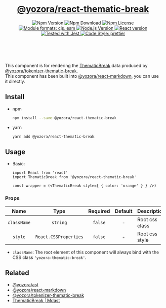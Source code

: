 <header>
  <h1 align="center">
    <a href="https://github.com/guanghechen/yozora-react/tree/main/packages/thematic-break#readme">@yozora/react-thematic-break</a>
  </h1>
  <div align="center">
    <a href="https://www.npmjs.com/package/@yozora/react-thematic-break">
      <img
        alt="Npm Version"
        src="https://img.shields.io/npm/v/@yozora/react-thematic-break.svg"
      />
    </a>
    <a href="https://www.npmjs.com/package/@yozora/react-thematic-break">
      <img
        alt="Npm Download"
        src="https://img.shields.io/npm/dm/@yozora/react-thematic-break.svg"
      />
    </a>
    <a href="https://www.npmjs.com/package/@yozora/react-thematic-break">
      <img
        alt="Npm License"
        src="https://img.shields.io/npm/l/@yozora/react-thematic-break.svg"
      />
    </a>
    <a href="#install">
      <img
        alt="Module formats: cjs, esm"
        src="https://img.shields.io/badge/module_formats-cjs%2C%20esm-green.svg"
      />
    </a>
    <a href="https://github.com/nodejs/node">
      <img
        alt="Node.js Version"
        src="https://img.shields.io/node/v/@yozora/react-thematic-break"
      />
    </a>
    <a href="https://github.com/facebook/react">
      <img
        alt="React version"
        src="https://img.shields.io/npm/dependency-version/@yozora/react-thematic-break/peer/react"
      />
    </a>
    <a href="https://github.com/facebook/jest">
      <img
        alt="Tested with Jest"
        src="https://img.shields.io/badge/tested_with-jest-9c465e.svg"
      />
    </a>
    <a href="https://github.com/prettier/prettier">
      <img
        alt="Code Style: prettier"
        src="https://img.shields.io/badge/code_style-prettier-ff69b4.svg?style=flat-square"
      />
    </a>
  </div>
</header>
<br/>

This component is for rendering the [ThematicBreak][@yozora/ast] data produced by
[@yozora/tokenizer-thematic-break][].\
This component has been built into [@yozora/react-markdown][], you can use it directly.


## Install

* npm

  ```bash
  npm install --save @yozora/react-thematic-break
  ```

* yarn

  ```bash
  yarn add @yozora/react-thematic-break
  ```


## Usage

* Basic:

  ```tsx
  import React from 'react'
  import ThematicBreak from '@yozora/react-thematic-break'

  const wrapper = (<ThematicBreak style={ { color: 'orange' } } />)
  ```

### Props

Name        | Type                  | Required  | Default | Description
:----------:|:---------------------:|:---------:|:-------:|:-------------
`className` | `string`              | `false`   | -       | Root css class
`style`     | `React.CSSProperties` | `false`   | -       | Root css style

* `className`: The root element of this component will always bind with the
  CSS class `'yozora-thematic-break'`.


## Related

* [@yozora/ast][]
* [@yozora/react-markdown][]
* [@yozora/tokenizer-thematic-break][]
* [ThematicBreak | Mdast][mdast]


[@yozora/ast]: https://www.npmjs.com/package/@yozora/ast#thematicbreak
[@yozora/react-markdown]: https://www.npmjs.com/package/@yozora/react-markdown
[@yozora/tokenizer-thematic-break]: https://www.npmjs.com/package/@yozora/tokenizer-thematic-break
[mdast]: https://github.com/syntax-tree/mdast#thematicbreak
